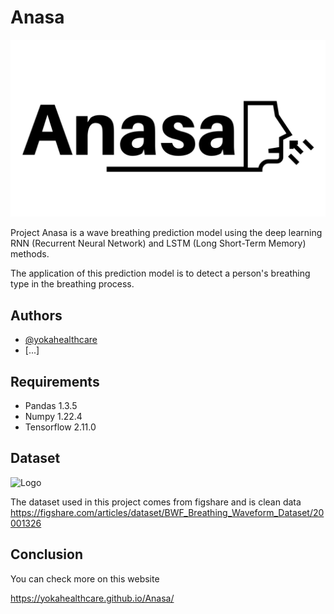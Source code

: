 
# Anasa

![Logo](https://raw.githubusercontent.com/yokahealthcare/Anasa/website/brand.png)

Project Anasa is a wave breathing prediction model using the deep learning RNN (Recurrent Neural Network) and LSTM (Long Short-Term Memory) methods.

The application of this prediction model is to detect a person's breathing type in the breathing process.



## Authors

- [@yokahealthcare](https://github.com/yokahealthcare)
- [...]




## Requirements

- Pandas 1.3.5
- Numpy 1.22.4
- Tensorflow 2.11.0

## Dataset
![Logo](https://websitev3-p-eu.figstatic.com/assets-v3/bee2b12a367b114cc0f33f2f24c15a70b76227db/static/media/defaultLogo.30adffde.png)

The dataset used in this project comes from figshare and is clean data https://figshare.com/articles/dataset/BWF_Breathing_Waveform_Dataset/20001326
## Conclusion

You can check more on this website

https://yokahealthcare.github.io/Anasa/
